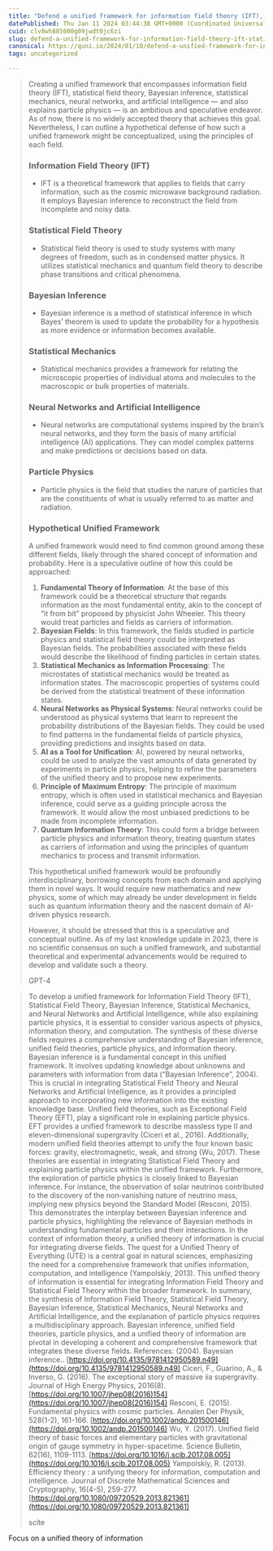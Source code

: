 ```yaml
---
title: "Defend a unified framework for information field theory (IFT), Statistical Field Theory, Bayesian Inference, Statistical Mechanics, and Neural Networks and Artificial Intelligence that also explains particle physics"
datePublished: Thu Jan 11 2024 03:44:38 GMT+0000 (Coordinated Universal Time)
cuid: clv8wh885000g09jwdt0jc6zi
slug: defend-a-unified-framework-for-information-field-theory-ift-statistical-field-theory-bayesian-inference-statistical-mechanics-and-neural-networks-and-artificial-intelligence-that-also-explains-particle-physics
canonical: https://quni.io/2024/01/10/defend-a-unified-framework-for-information-field-theory-ift-statistical-field-theory-bayesian-inference-statistical-mechanics-and-neural-networks-and-artificial-intelligence-that-also-explains-p/
tags: uncategorized

---
```


> Creating a unified framework that encompasses information field theory (IFT), statistical field theory, Bayesian inference, statistical mechanics, neural networks, and artificial intelligence — and also explains particle physics — is an ambitious and speculative endeavor. As of now, there is no widely accepted theory that achieves this goal. Nevertheless, I can outline a hypothetical defense of how such a unified framework might be conceptualized, using the principles of each field.
> 
> ### Information Field Theory (IFT)
> 
> *   IFT is a theoretical framework that applies to fields that carry information, such as the cosmic microwave background radiation. It employs Bayesian inference to reconstruct the field from incomplete and noisy data.
> 
> ### Statistical Field Theory
> 
> *   Statistical field theory is used to study systems with many degrees of freedom, such as in condensed matter physics. It utilizes statistical mechanics and quantum field theory to describe phase transitions and critical phenomena.
> 
> ### Bayesian Inference
> 
> *   Bayesian inference is a method of statistical inference in which Bayes’ theorem is used to update the probability for a hypothesis as more evidence or information becomes available.
> 
> ### Statistical Mechanics
> 
> *   Statistical mechanics provides a framework for relating the microscopic properties of individual atoms and molecules to the macroscopic or bulk properties of materials.
> 
> ### Neural Networks and Artificial Intelligence
> 
> *   Neural networks are computational systems inspired by the brain’s neural networks, and they form the basis of many artificial intelligence (AI) applications. They can model complex patterns and make predictions or decisions based on data.
> 
> ### Particle Physics
> 
> *   Particle physics is the field that studies the nature of particles that are the constituents of what is usually referred to as matter and radiation.
> 
> ### Hypothetical Unified Framework
> 
> A unified framework would need to find common ground among these different fields, likely through the shared concept of information and probability. Here is a speculative outline of how this could be approached:
> 
> 1.  **Fundamental Theory of Information**: At the base of this framework could be a theoretical structure that regards information as the most fundamental entity, akin to the concept of “it from bit” proposed by physicist John Wheeler. This theory would treat particles and fields as carriers of information.
> 2.  **Bayesian Fields**: In this framework, the fields studied in particle physics and statistical field theory could be interpreted as Bayesian fields. The probabilities associated with these fields would describe the likelihood of finding particles in certain states.
> 3.  **Statistical Mechanics as Information Processing**: The microstates of statistical mechanics would be treated as information states. The macroscopic properties of systems could be derived from the statistical treatment of these information states.
> 4.  **Neural Networks as Physical Systems**: Neural networks could be understood as physical systems that learn to represent the probability distributions of the Bayesian fields. They could be used to find patterns in the fundamental fields of particle physics, providing predictions and insights based on data.
> 5.  **AI as a Tool for Unification**: AI, powered by neural networks, could be used to analyze the vast amounts of data generated by experiments in particle physics, helping to refine the parameters of the unified theory and to propose new experiments.
> 6.  **Principle of Maximum Entropy**: The principle of maximum entropy, which is often used in statistical mechanics and Bayesian inference, could serve as a guiding principle across the framework. It would allow the most unbiased predictions to be made from incomplete information.
> 7.  **Quantum Information Theory**: This could form a bridge between particle physics and information theory, treating quantum states as carriers of information and using the principles of quantum mechanics to process and transmit information.
> 
> This hypothetical unified framework would be profoundly interdisciplinary, borrowing concepts from each domain and applying them in novel ways. It would require new mathematics and new physics, some of which may already be under development in fields such as quantum information theory and the nascent domain of AI-driven physics research.
> 
> However, it should be stressed that this is a speculative and conceptual outline. As of my last knowledge update in 2023, there is no scientific consensus on such a unified framework, and substantial theoretical and experimental advancements would be required to develop and validate such a theory.
> 
> GPT-4

> To develop a unified framework for Information Field Theory (IFT), Statistical Field Theory, Bayesian Inference, Statistical Mechanics, and Neural Networks and Artificial Intelligence, while also explaining particle physics, it is essential to consider various aspects of physics, information theory, and computation. The synthesis of these diverse fields requires a comprehensive understanding of Bayesian inference, unified field theories, particle physics, and information theory. Bayesian inference is a fundamental concept in this unified framework. It involves updating knowledge about unknowns and parameters with information from data (“Bayesian Inference”, 2004). This is crucial in integrating Statistical Field Theory and Neural Networks and Artificial Intelligence, as it provides a principled approach to incorporating new information into the existing knowledge base. Unified field theories, such as Exceptional Field Theory (EFT), play a significant role in explaining particle physics. EFT provides a unified framework to describe massless type II and eleven-dimensional supergravity (Ciceri et al., 2016). Additionally, modern unified field theories attempt to unify the four known basic forces: gravity, electromagnetic, weak, and strong (Wu, 2017). These theories are essential in integrating Statistical Field Theory and explaining particle physics within the unified framework. Furthermore, the exploration of particle physics is closely linked to Bayesian inference. For instance, the observation of solar neutrinos contributed to the discovery of the non‐vanishing nature of neutrino mass, implying new physics beyond the Standard Model (Resconi, 2015). This demonstrates the interplay between Bayesian inference and particle physics, highlighting the relevance of Bayesian methods in understanding fundamental particles and their interactions. In the context of information theory, a unified theory of information is crucial for integrating diverse fields. The quest for a Unified Theory of Everything (UTE) is a central goal in natural sciences, emphasizing the need for a comprehensive framework that unifies information, computation, and intelligence (Yampolskiy, 2013). This unified theory of information is essential for integrating Information Field Theory and Statistical Field Theory within the broader framework. In summary, the synthesis of Information Field Theory, Statistical Field Theory, Bayesian Inference, Statistical Mechanics, Neural Networks and Artificial Intelligence, and the explanation of particle physics requires a multidisciplinary approach. Bayesian inference, unified field theories, particle physics, and a unified theory of information are pivotal in developing a coherent and comprehensive framework that integrates these diverse fields. References: (2004). Bayesian inference.. [https://doi.org/10.4135/9781412950589.n49](https://doi.org/10.4135/9781412950589.n49) Ciceri, F., Guarino, A., & Inverso, G. (2016). The exceptional story of massive iia supergravity. Journal of High Energy Physics, 2016(8). [https://doi.org/10.1007/jhep08(2016)154](https://doi.org/10.1007/jhep08(2016)154) Resconi, E. (2015). Fundamental physics with cosmic particles. Annalen Der Physik, 528(1-2), 161-166. [https://doi.org/10.1002/andp.201500146](https://doi.org/10.1002/andp.201500146) Wu, Y. (2017). Unified field theory of basic forces and elementary particles with gravitational origin of gauge symmetry in hyper-spacetime. Science Bulletin, 62(16), 1109-1113. [https://doi.org/10.1016/j.scib.2017.08.005](https://doi.org/10.1016/j.scib.2017.08.005) Yampolskiy, R. (2013). Efficiency theory : a unifying theory for information, computation and intelligence. Journal of Discrete Mathematical Sciences and Cryptography, 16(4-5), 259-277. [https://doi.org/10.1080/09720529.2013.821361](https://doi.org/10.1080/09720529.2013.821361)
> 
> scite

Focus on a unified theory of information